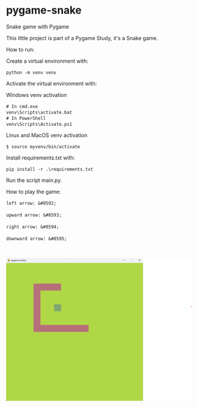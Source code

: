 # pygame-snake

Snake game with Pygame

This little project is part of a Pygame Study, it's a Snake game.

How to run:

Create a virtual environment with: 

    python -m venv venv

Activate the virtual environment with:

Windows venv activation

    # In cmd.exe
    venv\Scripts\activate.bat
    # In PowerShell
    venv\Scripts\Activate.ps1

Linux and MacOS venv activation

    $ source myvenv/bin/activate

Install requirements.txt with:

    pip install -r .\requirements.txt

Run the script main.py.

How to play the game:

    left arrow: &#8592;
    
    upward arrow: &#8593;
    
    right arrow: &#8594;
    
    downward arrow: &#8595;

<br>

![alt text](image/image.png)

<br>
